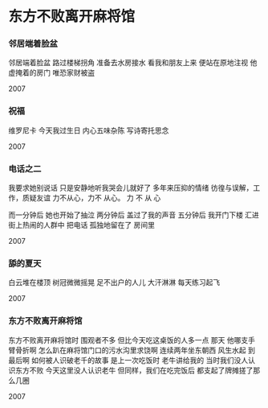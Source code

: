 # 东方不败离开麻将馆

### 邻居端着脸盆

邻居端着脸盆
路过楼梯拐角
准备去水房接水
看我和朋友上来
便站在原地注视
他虚掩着的房门
唯恐家财被盗

2007

### 祝福

维罗尼卡
今天我过生日
内心五味杂陈
写诗寄托思念

2007

### 电话之二

我要求她别说话
只是安静地听我哭会儿就好了
多年来压抑的情绪
彷徨与误解，工作，质疑友谊
力不从心，力不
从心。
力
不
从
心

而一分钟后
她也开始了抽泣
两分钟后
盖过了我的声音
五分钟后
我开门下楼
汇进街上热闹的人群中
把电话
孤独地留在了
房间里

2007

### 舔的夏天

白云堆在楼顶
树冠微微摇晃
足不出户的人儿
大汗淋淋
每天练习起飞

2007

### 东方不败离开麻将馆

东方不败离开麻将馆时
围观者不多
但比今天吃这桌饭的人多一点
那天
他哪支手臂骨折啊
怎么趴在麻将馆门口的污水沟里求饶啊
连续两年坐东朝西
风生水起
到最后啊
如何被人识破老千的故事
是上一次吃饭时
老牛讲给我的
当时我们没人认识东方不败
今天这里没人认识老牛
但同样，我们在吃完饭后
都支起了牌摊搓了那么几圈

2007